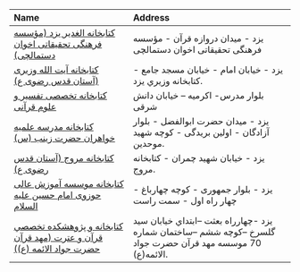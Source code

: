 | Name                                                                                                                                                                             | Address                                                                                                    |
|:---------------------------------------------------------------------------------------------------------------------------------------------------------------------------------|:-----------------------------------------------------------------------------------------------------------|
| [كتابخانه الغدير یزد (مؤسسه فرهنگی تحقيقاتی اخوان دستمالچی)](https://lib.ir/fa/library/112/كتابخانه-الغدير-یزد-مؤسسه-فرهنگی-تحقيقاتی-اخوان-دستمالچی/search/)                     | يزد - ميدان دروازه قرآن - مؤسسه فرهنگی تحقيقاتی اخوان دستمالچى                                             |
| [كتابخانه آيت ‌الله وزيری (آستان قدس رضوی ع)](https://lib.ir/fa/library/145/كتابخانه-آيت-الله-وزيری-آستان-قدس-رضوی-ع/search/)                                                     | يزد - خيابان امام - خيابان مسجد جامع - كتابخانه وزيري يزد.                                                 |
| [کتابخانه تخصصی تفسیر و علوم قرآنی](https://lib.ir/fa/library/766/کتابخانه-تخصصی-تفسیر-و-علوم-قرآنی/search/)                                                                     | بلوار مدرس- اکرمیه – خیابان دانش شرقی                                                                      |
| [كتابخانه مدرسه علمیه خواهران حضرت زینب (س)](https://lib.ir/fa/library/363/كتابخانه-مدرسه-علمیه-خواهران-حضرت-زینب-س/search/)                                                     | یزد - میدان حضرت ابوالفضل - بلوار آزادگان - اولین بریدگی - کوچه شهید موحدین.                               |
| [كتابخانه مروج (آستان قدس رضوی ع)](https://lib.ir/fa/library/146/كتابخانه-مروج-آستان-قدس-رضوی-ع/search/)                                                                         | يزد - خيابان شهيد چمران - كتابخانه مروج.                                                                   |
| [کتابخانه موسسه آموزش عالی حوزوی امام حسین علیه السلام](https://lib.ir/fa/library/553/کتابخانه-موسسه-آموزش-عالی-حوزوی-امام-حسین-علیه-السلام/search/)                             | یزد - بلوار جمهوری - کوچه چهارباغ - چهار راه اول - سمت راست                                                |
| [كتابخانه و پژوهشكده تخصصي قرآن و عترت (مهد قرآن حضرت جواد الائمه (ع))](https://lib.ir/fa/library/551/كتابخانه-و-پژوهشكده-تخصصي-قرآن-و-عترت-مهد-قرآن-حضرت-جواد-الائمه-ع/search/) | يزد -چهارراه بعثت –ابتداي خيابان سيد گلسرخ –كوچه ششم –ساختمان شماره 70 موسسه مهد قرآن حضرت جواد الائمه(ع). |